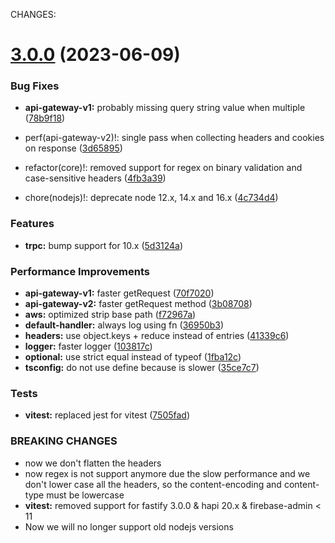 CHANGES:

# [3.0.0](https://github.com/H4ad/serverless-adapter/compare/v2.17.0...v3.0.0) (2023-06-09)


### Bug Fixes

* **api-gateway-v1:** probably missing query string value when multiple ([78b9f18](https://github.com/H4ad/serverless-adapter/commit/78b9f18dfb8a459f0c1557fdf702f68a078c098b))


* perf(api-gateway-v2)!: single pass when collecting headers and cookies on response ([3d65895](https://github.com/H4ad/serverless-adapter/commit/3d65895f174db00e2e45b3626223874a2d71f40a))
* refactor(core)!: removed support for regex on binary validation and case-sensitive headers ([4fb3a39](https://github.com/H4ad/serverless-adapter/commit/4fb3a39f0434d29d66b018f451698954ecbf3ed4))
* chore(nodejs)!: deprecate node 12.x, 14.x and 16.x ([4c734d4](https://github.com/H4ad/serverless-adapter/commit/4c734d4fed3bb9384b514ccf28d41f34c5360b76))


### Features

* **trpc:** bump support for 10.x ([5d3124a](https://github.com/H4ad/serverless-adapter/commit/5d3124a115dc44099fc681eec9592636374f85b8))


### Performance Improvements

* **api-gateway-v1:** faster getRequest ([70f7020](https://github.com/H4ad/serverless-adapter/commit/70f7020e347e57417920b32eb68d4456df7db246))
* **api-gateway-v2:** faster getRequest method ([3b08708](https://github.com/H4ad/serverless-adapter/commit/3b087087af1873414c85c8db09b5867c0752ab56))
* **aws:** optimized strip base path ([f72967a](https://github.com/H4ad/serverless-adapter/commit/f72967afaa1cdc4dbc95cc2298d560dc21b27884))
* **default-handler:** always log using fn ([36950b3](https://github.com/H4ad/serverless-adapter/commit/36950b36e246a43dc45d2d9ef2d989402eef916b))
* **headers:** use object.keys + reduce instead of entries ([41339c6](https://github.com/H4ad/serverless-adapter/commit/41339c681f52b05328097a8b4cbb9cf27e704a84))
* **logger:** faster logger ([103817c](https://github.com/H4ad/serverless-adapter/commit/103817c7a284dabedb78807d6db7fbf2ed42ed75))
* **optional:** use strict equal instead of typeof ([1fba12c](https://github.com/H4ad/serverless-adapter/commit/1fba12c6e22089376437a8976971ad30df1283e1))
* **tsconfig:** do not use define because is slower ([35ce7c7](https://github.com/H4ad/serverless-adapter/commit/35ce7c738b69a39b7179f1d8cae40924967ad0cd))


### Tests

* **vitest:** replaced jest for vitest ([7505fad](https://github.com/H4ad/serverless-adapter/commit/7505fad2b3078aabbc72c105033043c597842933))


### BREAKING CHANGES

* now we don't flatten the headers
* now regex is not support anymore due the slow performance and we don't lower case
all the headers, so the content-encoding and content-type must be lowercase
* **vitest:** removed support for fastify 3.0.0 & hapi 20.x & firebase-admin < 11
* Now we will no longer support old nodejs versions
